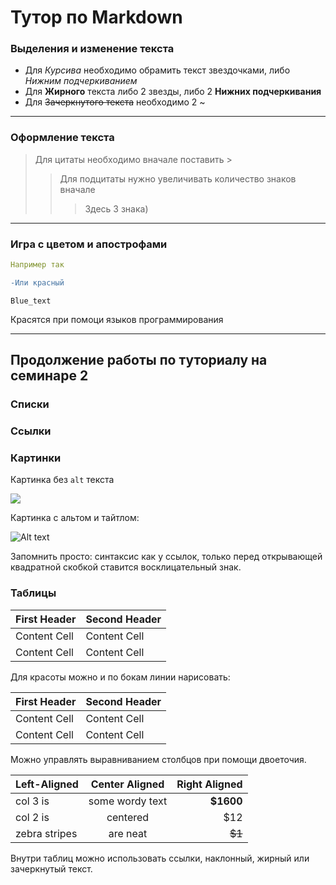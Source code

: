 # Тутор по Markdown

### Выделения и изменение текста

* Для *Курсива* необходимо обрамить текст звездочками, либо _Нижним подчеркиванием_
* Для **Жирного** текста либо 2 звезды, либо 2 __Нижних подчеркивания__
* Для ~~Зачеркнутого текста~~ необходимо 2 ~
***

### Оформление текста
>Для цитаты необходимо вначале поставить >
>>Для подцитаты нужно увеличивать количество знаков вначале
>>>Здесь 3 знака)
---

### Игра с цветом и апострофами
```yaml 
Например так
```

```diff
-Или красный
```

```arm
Blue_text
```

Красятся при помоци языков программирования
___

## Продолжение работы по туториалу на семинаре 2

### Списки














### Ссылки














### Картинки

Картинка без `alt` текста

![](%D0%9C%D0%B8%D1%84%D1%82%D1%8F%D0%B9.jpg)

Картинка с альтом и тайтлом:

![Alt text](%D0%9A%D1%80%D1%8B%D1%81%D0%BA%D0%B8.jpg "Это мои крыски")

Запомнить просто: синтаксис как у ссылок, только перед открывающей квадратной скобкой ставится восклицательный знак.




























### Таблицы

First Header  | Second Header
------------- | -------------
Content Cell  | Content Cell
Content Cell  | Content Cell

Для красоты можно и по бокам линии нарисовать:

| First Header  | Second Header |
| ------------- | ------------- |
| Content Cell  | Content Cell  |
| Content Cell  | Content Cell  |

Можно управлять выравниванием столбцов при помощи двоеточия.

| Left-Aligned  | Center Aligned  | Right Aligned |
|:------------- |:---------------:| -------------:|
| col 3 is      | some wordy text |     **$1600** |
| col 2 is      | centered        |         $12   |
| zebra stripes | are neat        |        ~~$1~~ |

Внутри таблиц можно использовать ссылки, наклонный, жирный или зачеркнутый текст.